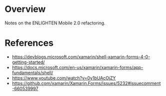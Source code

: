 # Overview

Notes on the ENLIGHTEN Mobile 2.0 refactoring.

# References

- https://devblogs.microsoft.com/xamarin/shell-xamarin-forms-4-0-getting-started/
- https://docs.microsoft.com/en-us/xamarin/xamarin-forms/app-fundamentals/shell/
- https://www.youtube.com/watch?v=0y1bUAcOjZY
- https://github.com/xamarin/Xamarin.Forms/issues/5232#issuecomment-660539997

